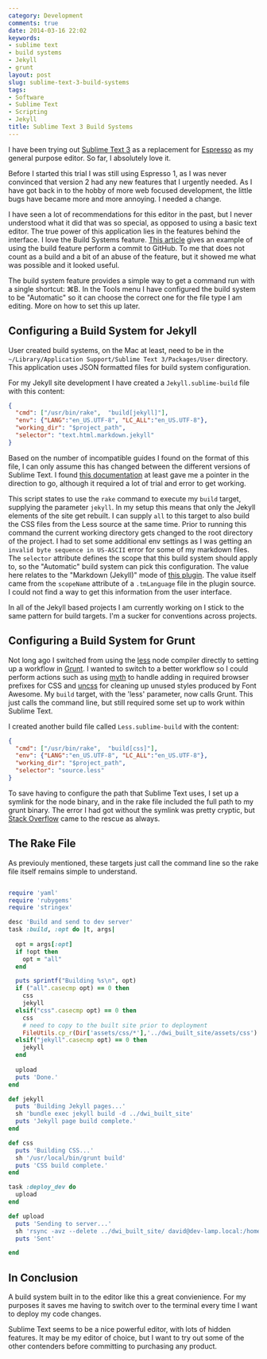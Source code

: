 ```yaml
---
category: Development
comments: true
date: 2014-03-16 22:02
keywords:
- sublime text
- build systems
- Jekyll
- grunt
layout: post
slug: sublime-text-3-build-systems
tags:
- Software
- Sublime Text
- Scripting
- Jekyll
title: Sublime Text 3 Build Systems
---
```


I have been trying out [Sublime Text 3][st3] as a replacement for [Espresso][espresso] as my general purpose editor. So far, I absolutely love it.

<!--more-->

Before I started this trial I was still using Espresso 1, as I was never convinced that version 2 had any new features that I urgently needed. As I have got back in to the hobby of more web focused development, the little bugs have became more and more annoying. I needed a change.

I have seen a lot of recommendations for this editor in the past, but I never understood what it did that was so special, as opposed to using a basic text editor. The true power of this application lies in the features behind the interface. I love the Build Systems feature. [This article][build systems] gives an example of using the build feature perform a commit to GitHub. To me that does not count as a build and a bit of an abuse of the feature, but it showed me what was possible and it looked useful. 

The build system feature provides a simple way to get a command run with a single shortcut: ⌘B. In the Tools menu I have configured the build system to be "Automatic" so it can choose the correct one for the file type I am editing. More on how to set this up later.

## Configuring a Build System for Jekyll

User created build systems, on the Mac at least, need to be in the `~/Library/Application Support/Sublime Text 3/Packages/User` directory. This application uses JSON formatted files for build system configuration.


For my Jekyll site development I have created a `Jekyll.sublime-build` file with this content:
~~~ json
{
  "cmd": ["/usr/bin/rake",  "build[jekyll]"],
  "env": {"LANG":"en_US.UTF-8", "LC_ALL":"en_US.UTF-8"},
  "working_dir": "$project_path",
  "selector": "text.html.markdown.jekyll"
}
~~~

Based on the number of incompatible guides I found on the format of this file, I can only assume this has changed between the different versions of Sublime Text. I found [this documentation][bs guide] at least gave me a pointer in the direction to go, although it required a lot of trial and error to get working.

This script states to use the `rake` command to execute my `build` target, supplying the parameter `jekyll`. In my setup this means that only the Jekyll elements of the site get rebuilt. I can supply `all` to this target to also build the CSS files from the Less source at the same time. Prior to running this command the current working directory gets changed to the root directory of the project. I had to set some additional env settings as I was getting an `invalid byte sequence in US-ASCII` error for some of my markdown files. The `selector` attribute defines the scope that this build system should apply to, so the "Automatic" build system can pick this configuration. The value here relates to the "Markdown (Jekyll)" mode of [this plugin][jekyll plugin]. The value itself came from the `scopeName` attribute of a `.tmLanguage` file in the plugin source. I could not find a way to get this information from the user interface.

In all of the Jekyll based projects I am currently working on I stick to the same pattern for build targets. I'm a sucker for conventions across projects.

## Configuring a Build System for Grunt

Not long ago I switched from using the [less][lessnode] node compiler directly to setting up a workflow in [Grunt][grunt]. I wanted to switch to a better workflow so I could perform actions such as using [myth] to handle adding in required browser prefixes for CSS and [uncss][uncss] for cleaning up unused styles produced by Font Awesome. My `build` target, with the 'less' parameter, now calls Grunt. This just calls the command line, but still required some set up to work within Sublime Text.

I created another build file called `Less.sublime-build` with the content:
~~~ json
{
  "cmd": ["/usr/bin/rake",  "build[css]"],
  "env": {"LANG":"en_US.UTF-8", "LC_ALL":"en_US.UTF-8"},
  "working_dir": "$project_path",
  "selector": "source.less"
}
~~~

To save having to configure the path that Sublime Text uses, I set up a symlink for the node binary, and in the rake file included the full path to my grunt binary. The error I had got without the symlink was pretty cryptic, but [Stack Overflow][env question] came to the rescue as always.

## The Rake File

As previouly mentioned, these targets just call the command line so the rake file itself remains simple to understand. 

~~~ ruby

require 'yaml'
require 'rubygems'
require 'stringex'

desc 'Build and send to dev server'
task :build, :opt do |t, args|
    
  opt = args[:opt]
  if !opt then
    opt = "all"
  end

  puts sprintf("Building %s\n", opt)
  if ("all".casecmp opt) == 0 then
    css
    jekyll
  elsif("css".casecmp opt) == 0 then
    css
    # need to copy to the built site prior to deployment
    FileUtils.cp_r(Dir['assets/css/*'],'../dwi_built_site/assets/css')
  elsif("jekyll".casecmp opt) == 0 then
    jekyll
  end
  
  upload
  puts 'Done.'
end

def jekyll
  puts 'Building Jekyll pages...'
  sh 'bundle exec jekyll build -d ../dwi_built_site'
  puts 'Jekyll page build complete.'
end

def css
  puts 'Building CSS...'
  sh '/usr/local/bin/grunt build'
  puts 'CSS build complete.'
end

task :deploy_dev do
  upload
end

def upload
  puts 'Sending to server...'
  sh 'rsync -avz --delete ../dwi_built_site/ david@dev-lamp.local:/home/wwwroot/dwi/'
  puts 'Sent'

end
~~~


## In Conclusion

A build system built in to the editor like this a great convienience. For my purposes it saves me having to switch over to the terminal every time I want to deploy my code changes.

Sublime Text seems to be a nice powerful editor, with lots of hidden features. It may be my editor of choice, but I want to try out some of the other contenders before committing to purchasing any product.

[st3]: http://www.sublimetext.com/3 "Sublime Text - Download "
[espresso]: http://macrabbit.com/espresso/ "MacRabbit - Espresso - The Web Editor "
[build systems]: http://matthewpalmer.net/blog/2014/01/18/publish-jekyll-posts-from-sublime-text-2/ "How to Publish Jekyll Posts from Sublime Text 2 — Matthew Palmer"
[jekyll package]: https://sublime.wbond.net/packages/Jekyll "Jekyll - Packages - Package Control"
[bs guide]: http://docs.sublimetext.info/en/latest/reference/build_systems.html "Build Systems – Sublime Text Unofficial Documentation"
[env question]: http://stackoverflow.com/questions/20061529/sublime-text-coffeescript-build-system-env-node-no-such-file-or-directory "Sublime Text CoffeeScript build system: `env: node: No such file or directory` - Stack Overflow "
[jekyll plugin]: https://sublime.wbond.net/packages/Jekyll "Jekyll - Packages - Package Control "
[lessnode]: https://www.npmjs.org/package/less "less "
[grunt]: http://gruntjs.com/ "Grunt: The JavaScript Task Runner "
[myth]: http://www.myth.io/ "Myth - CSS the way it was imagined. "
[uncss]: https://github.com/addyosmani/grunt-uncss "addyosmani/grunt-uncss "
